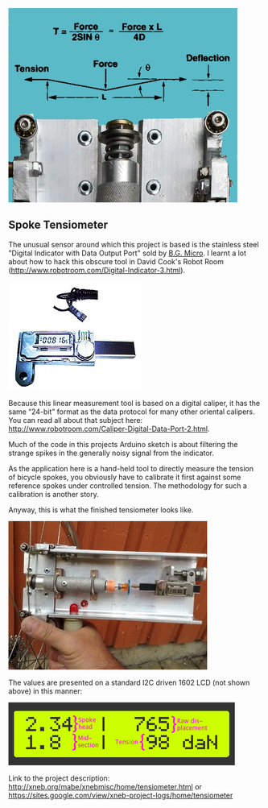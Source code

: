 
![](img/IMG_2161b_exp2-60.JPG)

## Spoke Tensiometer

The unusual sensor around which this project is based is the stainless steel "Digital Indicator with Data Output Port" sold by [B.G. Micro](http://www.bgmicro.com/digitalcaliperwithdataoutputport.aspx). I learnt a lot about how to hack this obscure tool in David Cook's Robot Room (http://www.robotroom.com/Digital-Indicator-3.html).

![](img/tol1049.2.jpg)

Because this linear measurement tool is based on a digital caliper, it has the same “24-bit” format as the data protocol for many other oriental calipers. You can read all about that subject here: http://www.robotroom.com/Caliper-Digital-Data-Port-2.html.

Much of the code in this projects Arduino sketch is about filtering the strange spikes in the generally noisy signal from the indicator.

As the application here is a hand-held tool to directly measure the tension of bicycle spokes, you obviously have to calibrate it first against some reference spokes under controlled tension. The methodology for such a calibration is another story.

Anyway, this is what the finished tensiometer looks like.

![](img/IMG_2242_395.JPG)

The values are presented on a standard I2C driven 1602 LCD  (not shown above) in this manner:

![](img/LCD_example_x4_commented.png)

Link to the project description: http://xneb.org/mabe/xnebmisc/home/tensiometer.html or https://sites.google.com/view/xneb-project-logs/home/tensiometer

